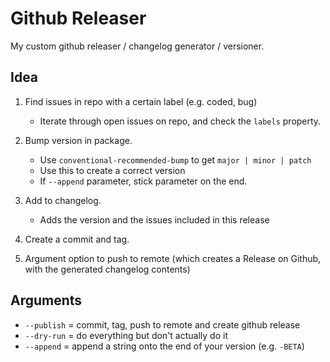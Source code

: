 # Github Releaser
My custom github releaser / changelog generator / versioner.

## Idea
1. Find issues in repo with a certain label (e.g. coded, bug)
	- Iterate through open issues on repo, and check the `labels` property.

2. Bump version in package.
	- Use `conventional-recommended-bump` to get `major | minor | patch`
	- Use this to create a correct version
	- If `--append` parameter, stick parameter on the end.

3. Add to changelog.
	- Adds the version and the issues included in this release

4. Create a commit and tag.

5. Argument option to push to remote (which creates a Release on Github, with the generated changelog contents)

## Arguments
* `--publish` = commit, tag, push to remote and create github release
* `--dry-run` = do everything but don't actually do it
* `--append` = append a string onto the end of your version (e.g. `-BETA`)